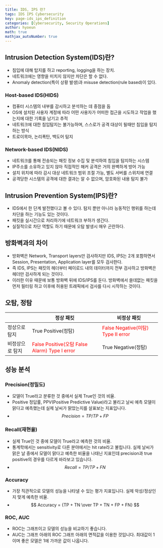 ```yaml
---
title: IDS, IPS 란?
tags: IDS IPS Cybersecurity
key: page-ids_ips_definition
categories: [Cybersecurity, Security Operations]
author: hyoeun
math: true
mathjax_autoNumber: true
---
```


## Intrusion Detection System(IDS)란?
* 침입에 대해 탑지를 하고 reporting, logging을 하는 장치.
* 네트워크에는 영향을 미치지 않지만 차단은 할 수 없다.
* Anomaly detection(특이 상황 발생)과 misuse detection(rule based)이 있다.

### Host-based IDS(HIDS)
* 컴퓨터 시스템의 내부를 감시하고 분석하는 데 중점을 둠
* OS에 설치된 사용자 계정에 따라 어떤 사용자가 어떠한 접근을 시도하고 작업을 했는지에 대한 기록을 남기고 추적
* 네트워크에 대한 침입탐지는 불가능하며, 스스로가 공격 대상이 될때만 침입을 탐지하는 방식
* 트로이목마, 논리폭탄, 백도어 탐지

### Network-based IDS(NIDS)
* 네트워크를 통해 전송되는 패킷 정보 수집 및 분석하여 침입을 탐지하는 시스템
* IP주소를 소유하고 있지 않아 직접적인 해커 공격은 거의 완벽하게 방어 가능
* 설치 위치에 따라 감시 대상 네트워크 범위 조절 가능, 별도 서버를 스위치에 연결
* 공격당한 시스템의 공격에 대한 결과는 알 수 없으며, 암호화된 내용 탐지 불가

## Intrusion Prevention System(IPS)란?
* IDS에서 한 단계 발전했다고 볼 수 있다. 탐지 뿐만 아니라 능동적인 행위를 하는데 차단을 하는 기능도 있는 것이다.
* 패킷을 실시간으로 처리하기에 네트워크 부하가 생긴다.
* 실질적으로 차단 역할도 하기 때문에 오탐 발생시 매우 곤란하다.

## 방화벽과의 차이
* 방화벽은 Network, Transport layers만 검사하지만 IDS, IPS는 2개 포함하면서 Session, Presentation, Application layer를 모두 검사한다.
* 즉 IDS, IPS는 패킷의 헤더부터 페이로드 내의 데이터까지 전부 검사하고 방화벽은 헤더만 검사하게 되는 것이다.
* 이러한 이유 때문에 보통 방화벽 뒤에 IDS/IPS를 둔다. 방화벽에서 쓸데없는 패킷을 먼저 필터링 하고 이후에 허용된 트래픽에서 검사를 다시 시작하는 것이다.

## 오탐, 정탐

||정상 패킷|비정상 패킷|
|---|---|---|
|정상으로 탐지|True Positive(정탐)|<span style="color:red">False Negative(미탐) Type II error</span>|
|비정상으로 탐지|<span style="color:red">False Positive(오탐 False Alarm) Type I error</span>|True Negative(정탐)|

## 성능 분석

### Precision(정밀도)
* 모델이 True라고 분류한 것 중에서 실제 True인 것의 비율.
* Positive 정답률, PPV(Positive Predictive Value)라고 불리고 날씨 예측 모델이 맑다고 예측했는데 실제 날씨가 맑았는지를 살표보는 지표입니다.
* $$ Precision = {TP / TP + FP} $$

### Recall(재현율)
* 실제 True인 것 중에 모델이 True라고 예측한 것의 비율.
* 통계학에서는 sensitivity로 다른 분야에서는 hit rate라고 불립니다. 실제 날씨가 맑은 날 중에서 모델이 맑다고 예측한 비율을 나태닌 지표인데 precision과 true positive의 경우를 다르게 바라보고 있습니다.
* $$ Recall = {TP / TP + FN} $$

### Accuracy
* 가장 직관적으로 모델의 성능을 나타낼 수 있는 평가 지표입니다. 실제 악성/정상인지 맞게 예측한 비율.
* $$ Accuracy = {TP + TN \over TP + TN + FP + FN} $$

### ROC, AUC
* ROC는 그래프이고 모델의 성능을 비교하기 좋습니다.
* AUC는 그래프 아래의 ROC 그래프 아래의 면적값을 이용한 것입니다. 최대값이 1이며 좋은 모델은 1에 가까운 값이 나옵니다.